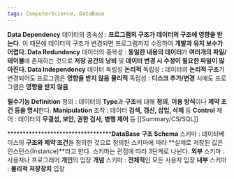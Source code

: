 ```yaml
---
tags: ComputerScience, DataBase
---
```

**Data Dependency** 데이터의 종속성 : **프로그램의 구조가 데이터의 구조에 영향을 받는다.** 이 때문에 데이터의 구조가 변경되면 프로그램까지 수정하여 **개발과 유지 보수가 어렵다.
Data Redundancy** 데이터의 중복성 : **동일한 내용의 데이터**가 **여러개의 파일/테이블**에 존재하는 것으로 **저장 공간의 낭비** 및 **데이터 변경 시 수정이 필요한 파일이 많아진다.
Data Independency** 데이터 독립성
    **논리적** 독립성 : 데이터의 **논리적 구조**가 변경되어도 프로그램은 **영향을 받지 않음**
    **물리적** 독립성 : **디스크 추가/변경** 시에도 프로그램은 **영향을 받지 않음**

**필수기능
Definition** 정의 : 데이터의 **Type**과 **구조**에 대해 **정의**, **이용 방식**이나 **제약 조건 등을 명시**한다.
**Manipulation** 조작 : 데이터 **검색, 갱신, 삽입, 삭제** 등
**Control** 제어 : 데이터의 **무결성, 보안, 권한 검사, 병행 제어** 등
[[Summary/CS/SQL]] 

************************************DataBase 구조
Schema** 스키마 : 데이터베이스의 **구조와 제약 조건**을 정의한 것으로 정의된 스키마에 따라 **실제로 저장된 값은 인스턴스(Instance)**라고 한다.
스키마는 관점에 따라 3단계로 나뉜다.
    **외부** 스키마 : 사용자나 프로그래머 **개인**의 입장
    **개념** 스키마 : **전체적**인 모든 사용자 입장
    **내부** 스키마 : **물리적 저장장치** 입장